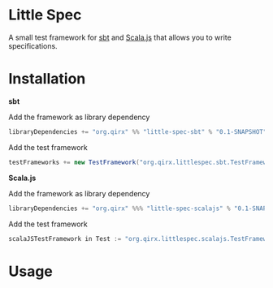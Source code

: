 Little Spec
===========

A small test framework for [sbt](http://www.scala-sbt.org/) and [Scala.js](http://www.scala-js.org/) that allows you to write specifications.

Installation
============

**sbt**

Add the framework as library dependency

```scala
libraryDependencies += "org.qirx" %% "little-spec-sbt" % "0.1-SNAPSHOT" % "test"
```

Add the test framework

```scala
testFrameworks += new TestFramework("org.qirx.littlespec.sbt.TestFramework")
```

**Scala.js**

Add the framework as library dependency

```scala
libraryDependencies += "org.qirx" %%% "little-spec-scalajs" % "0.1-SNAPSHOT" % "test"
```

Add the test framework

```scala
scalaJSTestFramework in Test := "org.qirx.littlespec.scalajs.TestFramework"
```

Usage
=====